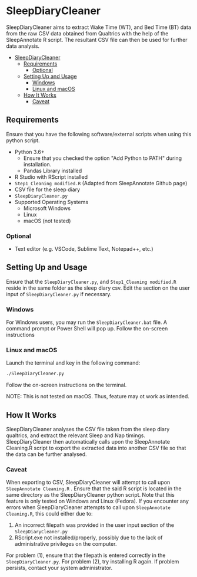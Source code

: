 # SleepDiaryCleaner

SleepDiaryCleaner aims to extract Wake Time (WT), and Bed Time (BT) data from the raw CSV data obtained from Qualtrics with the help of the SleepAnnotate R script. The resultant CSV file can then be used for further data analysis.

- [SleepDiaryCleaner](#sleepdiarycleaner)
  - [Requirements](#requirements)
    - [Optional](#optional)
  - [Setting Up and Usage](#setting-up-and-usage)
    - [Windows](#windows)
    - [Linux and macOS](#linux-and-macos)
  - [How It Works](#how-it-works)
    - [Caveat](#caveat)

## Requirements

Ensure that you have the following software/external scripts when using this python script.

- Python 3.6+
  - Ensure that you checked the option "Add Python to PATH" during installation.
  - Pandas Library installed
- R Studio with RScript installed
- ```Step1_Cleaning modified.R``` (Adapted from SleepAnnotate Github page)
- CSV file for the sleep diary
- ```SleepDiaryCleaner.py```
- Supported Operating Systems
  - Microsoft Windows
  - Linux
  - macOS (not tested)

### Optional

- Text editor (e.g. VSCode, Sublime Text, Notepad++, etc.)

## Setting Up and Usage

Ensure that the ```SleepDiaryCleaner.py```, and ```Step1_Cleaning modified.R``` reside in the same folder as the sleep diary csv. Edit the section on the user input of `SleepDiaryCleaner.py` if necessary.

### Windows

For Windows users, you may run the `SleepDiaryCleaner.bat` file. A command prompt or Power Shell will pop up. Follow the on-screen instructions

### Linux and macOS

Launch the terminal and key in  the following command:

```bash
./SleepDiaryCleaner.py
```

Follow the on-screen instructions on the terminal.

NOTE: This is not tested on macOS. Thus, feature may ot work as intended.

## How It Works

SleepDiaryCleaner analyses the CSV file taken from the sleep diary qualtrics, and extract the relevant Sleep and Nap timings. SleepDiaryCleaner then automatically calls upon the SleepAnnotate Cleaning.R script to export the extracted data into another CSV file so that the data can be further analysed.

### Caveat

When exporting to CSV, SleepDiaryCleaner will attempt to call upon ```SleepAnnotate Cleaning.R``` . Ensure that the said R script is located in the same directory as the SleepDiaryCleaner python script. Note that this feature is only tested on Windows and Linux (Fedora). If you encounter any errors when SleepDiaryCleaner attempts to call upon ```SleepAnnotate Cleaning.R```, this could either due to:

1) An incorrect filepath was provided in the user input section of the `SleepDiaryCleaner.py`
2) RScript.exe not installed/properly, possibly due to the lack of administrative privileges on the computer.

For problem (1), ensure that the filepath is entered correctly in the `SleepDiaryCleaner.py`. For problem (2), try installing R again. If problem persists, contact your system administrator.
